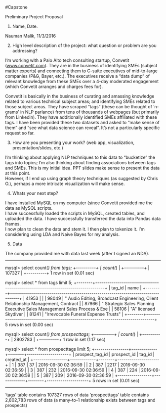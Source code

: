 #Capstone

Preliminary Project Proposal


1. Name, Date.

Nauman Malik, 11/3/2016

2.  High level description of the project: what question or problem are you addressing?

I’m working with a Palo Alto tech consulting startup, Convetit (www.convetit.com).  They are in the business of identifying SMEs (subject matter experts) and connecting them to C-suite executives of mid-to-large companies (P&G, Bayer, etc.).  The executives receive a “data dump” of relevant knowledge from these SMEs over a 4-day moderated engagement (which Convetit arranges and charges fees for).

Convetit is basically in the business of curating and amassing knowledge related to various technical  subject areas; and identifying SMEs related to those subject areas.  They have scraped “tags” (these can be thought of ’n-grams’ in NLP parlance) from tens of thousands of webpages (but primarily from Linkedin).  They have additionally identified SMEs affiliated with these tags.  I have been provided these two datasets and asked to “make sense of them” and “see what data science can reveal”.  It’s not a particularly specific request so far.  

3. How are you presenting your work? (web app, visualization, presentation/slides, etc.)

I’m thinking about applying NLP techniques to this data to “bucketize” the tags into topics; I’m also thinking about finding associations between tags and SMEs.  This is my initial idea.  PPT slides make sense to present the data at this point.  
However, if I end up using graph theory techniques (as suggested by Chris O.), perhaps a more intricate visualization will make sense.  

4. Whats your next step?

I have installed MySQL on my computer (since Convetit provided me the data as MySQL scripts.  
I have successfully loaded the scripts in MySQL, created tables, and uploaded the data.
I have successfully transferred the data into Pandas data frames.  
I now plan to clean the data and stem it.  I then plan to tokenize it.
I’m considering using LDA and Naive Bayes for my analysis.  

5. Data

The company provided me with data last week (after I signed an NDA). 

****************************
mysql> select count(*) from tags;
+----------+
| count(*) |
+----------+
|   107327 |
+----------+
1 row in set (0.01 sec)

mysql> select * from tags limit 5;
+--------+----------------------------------------------------------------------------------+
| tag_id | name                                                                             |
+--------+----------------------------------------------------------------------------------+
|  41953 |                                                                                  |
|  98049 | " Audio Editing, Broadcast Engineering, Client Relationship Management, Contract |
|  87866 | " Strategic Sales Planning Executive Sales Management Sales Process & Exe        |
|  58106 | "A" licensed Skydiver                                                            |
|  81241 | "Irrevocable Funeral Expense Trusts"                                             |
+--------+----------------------------------------------------------------------------------+
5 rows in set (0.00 sec)

mysql> select count(*) from prospecttags;
+----------+
| count(*) |
+----------+
|  2802783 |
+----------+
1 row in set (1.17 sec)

mysql> select * from prospecttags limit 5;
+-----------------+-------------+--------+---------------------+
| prospect_tag_id | prospect_id | tag_id | created_at          |
+-----------------+-------------+--------+---------------------+
|               1 |         387 |     37 | 2016-09-30 02:36:59 |
|               2 |         387 |   2217 | 2016-09-30 02:36:59 |
|               3 |         387 |    232 | 2016-09-30 02:36:59 |
|               4 |         387 |    224 | 2016-09-30 02:36:59 |
|               5 |         387 |    209 | 2016-09-30 02:36:59 |
+-----------------+-------------+--------+---------------------+
5 rows in set (0.01 sec)

****************************
‘tags’ table contains 107327 rows of data
‘prospecttags’ table contains 2,802,783 rows of data 
(a many-to-1 relationship exists between tags and prospects)
